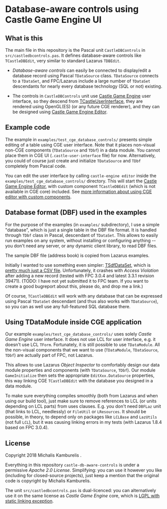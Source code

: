 # Database-aware controls using Castle Game Engine UI

## What is this

The main file in this repository is the Pascal unit `CastleDBControls` in `src/castledbcontrols.pas`. It defines database-aware controls like `TCastleDBEdit`, very similar to standard Lazarus `TDBEdit`.

- _Database-aware controls_ can easily be connected to display/edit a database record using Pascal `TDataSource` class. `TDataSource` connects to a `TDataSet`, and FPC/Lazarus include a large number of `TDataSet` descendants for nearly every database technology (SQL or not) existing.

- The controls in `CastleDBControls` unit use [Castle Game Engine](https://castle-engine.io/) user interface, so they descend from [TCastleUserInterface](https://castle-engine.io/manual_2d_user_interface.php), they are rendered using OpenGL(ES) (or any future CGE renderer), and they can be designed using [Castle Game Engine Editor](https://castle-engine.io/manual_editor.php).

## Example code

The example in `examples/test_cge_database_controls/` presents simple editing of a table using CGE user interface. Note that it places non-visual non-CGE components (`TDataSource` and `TDbf`) in a data module. You cannot place them in CGE UI (`.castle-user-interface` file) for now. Alternatively, you could of course just create and initialize `TDataSource` and `TDbf` completely from Pascal code.

You can edit the user interface by calling `castle-engine editor` inside the `examples/test_cge_database_controls/` directory. This will start the [Castle Game Engine Editor](https://castle-engine.io/manual_editor.php), with custom component `TCastleDBEdit` (which is not available in CGE core) included. See [more information about using CGE editor with custom components](https://github.com/castle-engine/castle-engine/blob/master/tools/castle-editor/README.md).

## Database format (DBF) used in the examples

For the purpose of the examples (in `examples/` subdirectory), I use a simple "database", which is just a single table in the DBF file format. It is handled through `TDbf` class in Pascal, descendant of `TDataSet`. This allows to easily run examples on any system, without installing or configuring anything -- you don't need any server, or any dynamic client library, to read DBF files.

The sample DBF file (address book) is copied from Lazarus examples.

Initially I wanted to use something even simpler: [TSdfDataSet](http://wiki.freepascal.org/TSdfDataSet), which is [pretty much just a CSV file](http://wiki.freepascal.org/SDF). Unfortunately, it crashes with _Access Violation_ after adding a new record (tested with FPC 3.0.4 and latest 3.3.1 revision 39471). (TODO: I have not yet submitted it to FPC team. If you want to create a good bugreport about this, please do, and drop me a link.)

Of course, `TCastleDBEdit` will work with any database that can be expressed using Pascal `TDataSet` descendant (and thus also works with `TDataSource`), so you can as well use any full-featured SQL database there.

## Using TDataModule inside CGE application

Our example `examples/test_cge_database_controls/` uses solely _Castle Game Engine_ user interface. It does not use LCL for user interface, e.g. it doesn't use LCL `TForm`. Fortunately, it is still possible to use `TDataModule`. All the non-visual components that we want to use (`TDataModule`, `TDataSource`, `TDbf`) are actually part of FPC, not Lazarus.

This allows to use Lazarus _Object Inspector_ to comfortably design our data module properties and components (with `TDataSource`, `TDbf`). Our module `GameInitialize` then sets the appropriate `EditXxx.DataSource` properties, this way linking CGE `TCastleDBEdit` with the database you designed in a data module.

To make sure everything compiles smoothly (both from Lazarus and when using our build tool), just make sure to remove references to LCL (or units depending on LCL parts) from uses clauses. E.g. you don't need `DBFLaz` unit (that links to LCL, needlessly) or `FileUtil` or `LResources`. It should be possible, in theory, to depend only on packages like `LCLBase` and `LazUtils` (not full `LCL`), but it was causing linking errors in my tests (with Lazarus 1.8.4 based on FPC 3.0.4).

## License

Copyright 2018 Michalis Kamburelis .

Everything in this repository `castle-db-aware-controls` is under a permissive _Apache 2.0 License_. Simplifying: you can use it however you like (including for closed-source projects), just keep a mention that the original code is copyright by Michalis Kamburelis.

The unit `src/castledbcontrols.pas` is dual-licenced: you can alternatively use it on the same license as _Castle Game Engine_ core, which is [LGPL with static linking exception](https://github.com/castle-engine/castle-engine/blob/master/COPYING.md).
